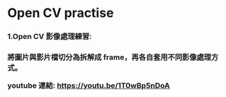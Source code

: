 # Open CV practise

<h3>1.Open CV 影像處理練習:<h3>

將圖片與影片檔切分為拆解成 frame，再各自套用不同影像處理方式。

youtube 連結: https://youtu.be/1T0wBp5nDoA

